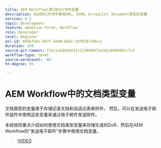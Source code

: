 ```yaml
---
title: AEM Workflow[第3部分]中的变量
description: 在AEM工作流中使用XML、JSON、ArrayList、Document类型的变量
version: 6.5
topic: Development
feature: Adaptive Forms, Workflow
role: Developer
level: Beginner
exl-id: 849bfe6c-6b7f-44d0-85bc-5df0287a9bca
duration: 243
source-git-commit: f23c2ab86d42531113690df2e342c65060b5c7cd
workflow-type: tm+mt
source-wordcount: '81'
ht-degree: 0%

---
```


# AEM Workflow中的文档类型变量


文档类型的变量用于存储记录文档和自适应表单附件。 然后，可以在发送电子邮件组件中使用这些变量来通过电子邮件发送附件。

本视频将重点介绍如何使用文档类型变量来存储生成的DoR，然后在AEM Workflow的“发送电子邮件”步骤中使用文档变量。

>[!VIDEO](https://video.tv.adobe.com/v/26452?quality=12&learn=on)

